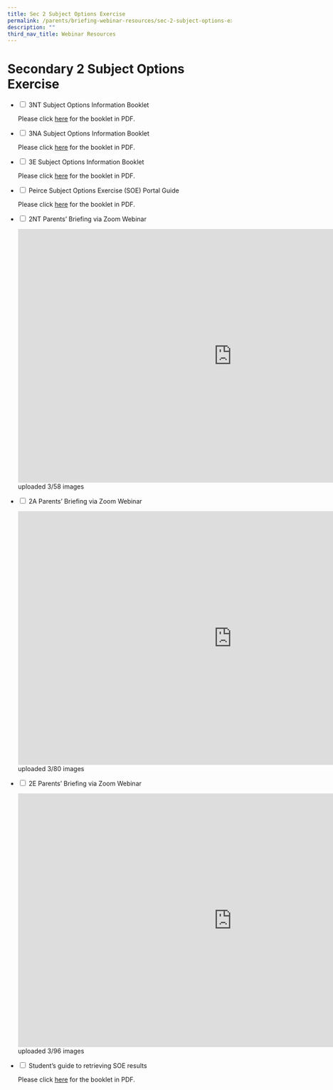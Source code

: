 ```yaml
---
title: Sec 2 Subject Options Exercise
permalink: /parents/briefing-webinar-resources/sec-2-subject-options-exercise/
description: ""
third_nav_title: Webinar Resources
---
```

# **Secondary 2 Subject Options Exercise**




<ul class="jekyllcodex_accordion">
  <li>
    <input id="accordion1" type="checkbox">
    <label for="accordion1">3NT Subject Options Information Booklet</label>
    <div>
			<p>Please click <a href="/files/3NT%20Streaming%20Booklet%202023.pdf"> here</a> for the booklet in PDF.</p>
    </div>
	</li>
	 <li>
    <input id="accordion2" type="checkbox">
    <label for="accordion2">3NA Subject Options Information Booklet</label>
    <div>
      <p>Please click <a href="files/3NA%20Streaming%20Booklet%202023.pdf"> here</a> for the booklet in PDF.</p>
    </div>
	</li>
	 <li>
    <input id="accordion3" type="checkbox">
    <label for="accordion3">3E Subject Options Information Booklet</label>
    <div>
      <p>Please click <a href="3Exp%20Streaming%20Booklet%202023.pdf"> here</a> for the booklet in PDF.</p>
    </div>
	</li>
	<li>
    <input id="accordion4" type="checkbox">
    <label for="accordion4">Peirce Subject Options Exercise (SOE) Portal Guide</label>
    <div>
      <p>Please click <a href="/files/Peirce_Online_Guide_EOY_2022-1.pdf"> here</a> for the booklet in PDF.</p>
    </div>
	</li>
	<li>
    <input id="accordion5" type="checkbox">
    <label for="accordion5">2NT Parents’ Briefing via Zoom Webinar</label>
    <div>
      <p><iframe allowfullscreen="true" height="569" width="960" frameborder="0" src="https://docs.google.com/presentation/d/e/2PACX-1vRGQfBkIyiOmly_1M7eeOLj8IjPPEcnTT4A1xZyKM5DIa3jaAvYVL7KoLoFLecnA0kfWZ1gDnTncvDm/embed?start=true&amp;loop=true&amp;delayms=10000"></iframe>uploaded 3/58 images</p>
    </div>
	</li>
		<li>
    <input id="accordion6" type="checkbox">
    <label for="accordion6"> 2A Parents’ Briefing via Zoom Webinar</label>
    <div>
      <p><iframe src="https://docs.google.com/presentation/d/e/2PACX-1vQW1JwW9F3C7HAdGROHNjkREKk468Nv9a5ocyDSHiKaGIbaIFsW7fnrYz36kIre61WnorLLKCnFBQhK/embed?start=true&amp;loop=true&amp;delayms=10000" frameborder="0" width="960" height="569" allowfullscreen="true"></iframe>uploaded 3/80 images</p>
    </div>
	</li>
			<li>
    <input id="accordion7" type="checkbox">
    <label for="accordion7">2E Parents’ Briefing via Zoom Webinar</label>
    <div>
      <p><iframe allowfullscreen="true" height="569" width="960" frameborder="0" src="https://docs.google.com/presentation/d/e/2PACX-1vRftjviiEd3IDjeCvpSi8A-1l-27k7H5ii_CRruSJ6EJl11vfDWSFUzztJIQ9QZFEnxAAosgWRoaB5E/embed?start=true&amp;loop=true&amp;delayms=10000"></iframe>uploaded 3/96 images</p>
    </div>
	</li>
	<li>
    <input id="accordion8" type="checkbox">
    <label for="accordion8">Student’s guide to retrieving SOE results</label>
    <div>
      <p>Please click <a href="/files/Students-guide-to-retrieving-SOE-results-on-AsknLearn.pdf"> here</a> for the booklet in PDF.</p>
    </div>
	</li>
	</ul>